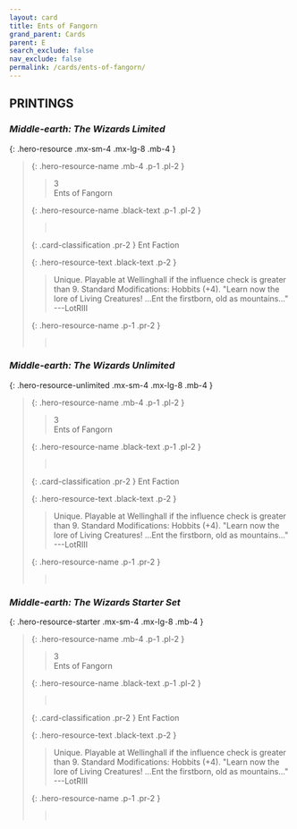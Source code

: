 ```yaml
---
layout: card
title: Ents of Fangorn
grand_parent: Cards
parent: E
search_exclude: false
nav_exclude: false
permalink: /cards/ents-of-fangorn/
---
```


## PRINTINGS


### _Middle-earth: The Wizards Limited_

{: .hero-resource .mx-sm-4 .mx-lg-8 .mb-4 }
> {: .hero-resource-name .mb-4 .p-1 .pl-2 }
> > <div class="card-mp">3</div>
> > <div class="card-name">Ents of Fangorn</div>
>
> {: .hero-resource-name .black-text .p-1 .pl-2 }
> > &nbsp;
>
> {: .card-classification .pr-2 }
> Ent Faction
>
> {: .hero-resource-text .black-text .p-2 }
> > Unique. Playable at Wellinghall if the influence check is greater than 9.  Standard Modifications: Hobbits (+4).  "Learn now the lore of Living Creatures! ...Ent the firstborn, old as mountains..." ---LotRIII 
> 
> {: .hero-resource-name .p-1 .pr-2 }
> > <div class="card-shield"></div>
> > <div class="card-corruption">&nbsp;</div>

### _Middle-earth: The Wizards Unlimited_

{: .hero-resource-unlimited .mx-sm-4 .mx-lg-8 .mb-4 }
> {: .hero-resource-name .mb-4 .p-1 .pl-2 }
> > <div class="card-mp">3</div>
> > <div class="card-name">Ents of Fangorn</div>
>
> {: .hero-resource-name .black-text .p-1 .pl-2 }
> > &nbsp;
>
> {: .card-classification .pr-2 }
> Ent Faction
>
> {: .hero-resource-text .black-text .p-2 }
> > Unique. Playable at Wellinghall if the influence check is greater than 9.  Standard Modifications: Hobbits (+4).  "Learn now the lore of Living Creatures! ...Ent the firstborn, old as mountains..." ---LotRIII 
> 
> {: .hero-resource-name .p-1 .pr-2 }
> > <div class="card-shield"></div>
> > <div class="card-corruption">&nbsp;</div>

### _Middle-earth: The Wizards Starter Set_

{: .hero-resource-starter .mx-sm-4 .mx-lg-8 .mb-4 }
> {: .hero-resource-name .mb-4 .p-1 .pl-2 }
> > <div class="card-mp">3</div>
> > <div class="card-name">Ents of Fangorn</div>
>
> {: .hero-resource-name .black-text .p-1 .pl-2 }
> > &nbsp;
>
> {: .card-classification .pr-2 }
> Ent Faction
>
> {: .hero-resource-text .black-text .p-2 }
> > Unique. Playable at Wellinghall if the influence check is greater than 9.  Standard Modifications: Hobbits (+4).  "Learn now the lore of Living Creatures! ...Ent the firstborn, old as mountains..." ---LotRIII 
> 
> {: .hero-resource-name .p-1 .pr-2 }
> > <div class="card-shield"></div>
> > <div class="card-corruption">&nbsp;</div>
